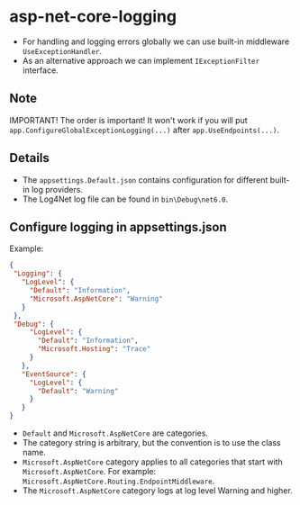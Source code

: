 # asp-net-core-logging
- For handling and logging errors globally we can use built-in middleware `UseExceptionHandler`.
- As an alternative approach we can implement `IExceptionFilter` interface.

## Note
IMPORTANT! The order is important! It won't work if you will put `app.ConfigureGlobalExceptionLogging(...)` after `app.UseEndpoints(...)`.

## Details
 - The `appsettings.Default.json` contains configuration for different built-in log providers.
 - The Log4Net log file can be found in `bin\Debug\net6.0`.
 
 ## Configure logging in appsettings.json
 Example:
 
 ```json
 {
  "Logging": {
    "LogLevel": {
      "Default": "Information",
      "Microsoft.AspNetCore": "Warning"
    }
  },
  "Debug": { 
      "LogLevel": {
        "Default": "Information",
        "Microsoft.Hosting": "Trace"
      }
    },
	"EventSource": {
      "LogLevel": {
        "Default": "Warning"
      }
    }
}
 ```
 
 - `Default` and `Microsoft.AspNetCore` are categories.
 - The category string is arbitrary, but the convention is to use the class name.
 - `Microsoft.AspNetCore` category applies to all categories that start with `Microsoft.AspNetCore`. For example: `Microsoft.AspNetCore.Routing.EndpointMiddleware`.
 - The `Microsoft.AspNetCore` category logs at log level Warning and higher.